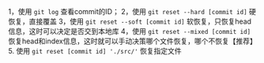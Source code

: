 1，使用 `git log` 查看commit的ID；
2，使用 `git reset --hard [commit id]` 硬恢复，直接覆盖
3，使用 `git reset --soft [commit id]` 软恢复，只恢复head信息，这时可以决定是否交到本地库
4，使用 `git reset --mixed [commit id]` 恢复head和index信息，这时就可以手动决策哪个文件恢复，哪个不恢复【推荐】
5. 使用 `git reset [commit id] './src/'` 恢复指定文件